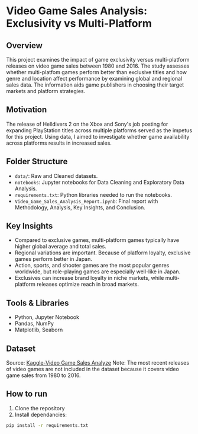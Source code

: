 # Video Game Sales Analysis: Exclusivity vs Multi-Platform 

## Overview
This project examines the impact of game exclusivity versus multi-platform releases on video game sales between 1980 and 2016. The study assesses whether multi-platfom games perform better than exclusive titles and how genre and location affect performance by examining global and regional sales data. The information aids game publishers in choosing their target markets and platform strategies.

## Motivation
The release of Helldivers 2 on the Xbox and Sony's job posting for expanding PlayStation titles across multiple platforms served as the impetus for this project. Using data, I aimed to investigate whether game availability across platforms results in increased sales.

## Folder Structure
- `data/`: Raw and Cleaned datasets.
- `notebooks`: Jupyter notebooks for Data Cleaning and Exploratory Data Analysis.
- `requirements.txt`: Python libraries needed to run the notebooks.
- `Video_Game_Sales_Analysis_Report.ipynb`: Final report with Methodology, Analysis, Key Insights, and Conclusion.

## Key Insights
- Compared to exclusive games, multi-platform games typically have higher global average and total sales.
- Regional variations are important. Because of platform loyalty, exclusive games perform better in Japan.
- Action, sports, and shooter games are the most popular genres worldwide, but role-playing games are especially well-like in Japan.
- Exclusives can increase brand loyalty in niche markets, while multi-platform releases optimize reach in broad markets.

## Tools & Libraries
- Python, Jupyter Notebook
- Pandas, NumPy
- Matplotlib, Seaborn

## Dataset
Source: [Kaggle-Video Game Sales Analyze](https://www.kaggle.com/datasets/willianoliveiragibin/video-game-sales-analyze)
Note: The most recent releases of video games are not included in the dataset because it covers video game sales from 1980 to 2016.

## How to run
1. Clone the repository
2. Install dependancies:

```bash
pip install -r requirements.txt
